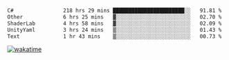<!--START_SECTION:waka-->

```txt
C#                218 hrs 29 mins ███████████████████████░░   91.81 %
Other             6 hrs 25 mins   ▓░░░░░░░░░░░░░░░░░░░░░░░░   02.70 %
ShaderLab         4 hrs 58 mins   ▓░░░░░░░░░░░░░░░░░░░░░░░░   02.09 %
UnityYaml         3 hrs 24 mins   ▒░░░░░░░░░░░░░░░░░░░░░░░░   01.43 %
Text              1 hr 43 mins    ▒░░░░░░░░░░░░░░░░░░░░░░░░   00.73 %
```

<!--END_SECTION:waka-->
[![wakatime](https://wakatime.com/badge/user/6c2f442e-41b4-42e3-bc06-d5d8203ad1da.svg)](https://wakatime.com/@6c2f442e-41b4-42e3-bc06-d5d8203ad1da)

